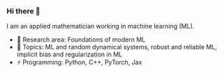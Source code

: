  ### Hi there 👋 
I am an applied mathematician working in machine learning (ML).

 - 🔭 Research area: Foundations of modern ML
 - 🌱 Topics: ML and random dynamical systems, robust and reliable ML, implicit bias and regularization in ML
 - ⚡ Programming: Python, C++, PyTorch, Jax

